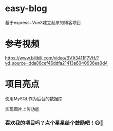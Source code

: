 # easy-blog
基于express+Vue3建立起来的博客项目
# 参考视频
https://www.bilibili.com/video/BV1t3411F7VH/?vd_source=dda86cef46ddfa21413a6040936ea0d4
# 项目亮点
使用MySQL作为后台的数据库

实现图片上传功能

### 喜欢我的项目吗？点个星星给个鼓励吧！😊🌟
